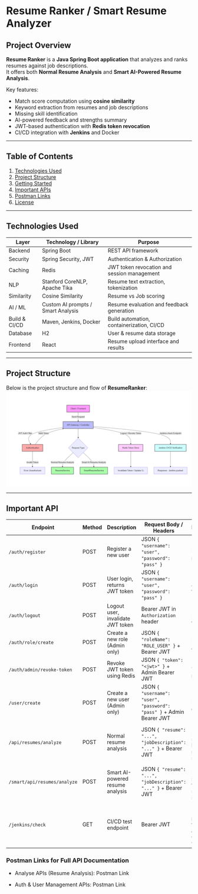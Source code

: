 # Resume Ranker / Smart Resume Analyzer

## Project Overview

**Resume Ranker** is a **Java Spring Boot application** that analyzes and ranks resumes against job descriptions.  
It offers both **Normal Resume Analysis** and **Smart AI-Powered Resume Analysis**.  

Key features:  
- Match score computation using **cosine similarity**  
- Keyword extraction from resumes and job descriptions  
- Missing skill identification  
- AI-powered feedback and strengths summary  
- JWT-based authentication with **Redis token revocation**  
- CI/CD integration with **Jenkins** and Docker  

---

## Table of Contents

1. [Technologies Used](#technologies-used)  
2. [Project Structure](#project-structure)   
3. [Getting Started](#getting-started)  
4. [Important APIs](#important-apis)  
5. [Postman Links](#postman-links)  
6. [License](#license)  

---

## Technologies Used

| Layer | Technology / Library | Purpose |
|-------|-------------------|---------|
| Backend | Spring Boot | REST API framework |
| Security | Spring Security, JWT | Authentication & Authorization |
| Caching | Redis | JWT token revocation and session management |
| NLP | Stanford CoreNLP, Apache Tika | Resume text extraction, tokenization |
| Similarity | Cosine Similarity | Resume vs Job scoring |
| AI / ML | Custom AI prompts / Smart Analysis | Resume evaluation and feedback generation |
| Build & CI/CD | Maven, Jenkins, Docker | Build automation, containerization, CI/CD |
| Database | H2 | User & resume data storage |
| Frontend | React | Resume upload interface and results |

---

## Project Structure
Below is the project structure and flow of **ResumeRanker**:
![ResumeRanker Architecture](ResumeRankerArchitecture.png)

---

## Important API

| Endpoint                     | Method | Description                       | Request Body / Headers                                               | Response                                            |
| ---------------------------- | ------ | --------------------------------- | -------------------------------------------------------------------- | --------------------------------------------------- |
| `/auth/register`             | POST   | Register a new user               | JSON `{ "username": "user", "password": "pass" }`                    | 200 OK, User registered                             |
| `/auth/login`                | POST   | User login, returns JWT token     | JSON `{ "username": "user", "password": "pass" }`                    | 200 OK, JWT token                                   |
| `/auth/logout`               | POST   | Logout user, invalidate JWT token | Bearer JWT in `Authorization` header                                 | 200 OK, Logged out                                  |
| `/auth/role/create`          | POST   | Create a new role (Admin only)    | JSON `{ "roleName": "ROLE_USER" }` + Bearer JWT                      | 200 OK, Role created                                |
| `/auth/admin/revoke-token`   | POST   | Revoke JWT token using Redis      | JSON `{ "token": "<jwt>" }` + Admin Bearer JWT                       | 200 OK, Token revoked                               |
| `/user/create`               | POST   | Create a new user (Admin only)    | JSON `{ "username": "user", "password": "pass" }` + Admin Bearer JWT | 200 OK, User created                                |
| `/api/resumes/analyze`       | POST   | Normal resume analysis            | JSON `{ "resume": "...", "jobDescription": "..." }` + Bearer JWT     | 200 OK, Match score, keywords, missing skills       |
| `/smart/api/resumes/analyze` | POST   | Smart AI-powered resume analysis  | JSON `{ "resume": "...", "jobDescription": "..." }` + Bearer JWT     | 200 OK, Match score, AI feedback, strengths summary |
| `/jenkins/check`             | GET    | CI/CD test endpoint               | Bearer JWT                                                           | 200 OK, "Jenkins pushed this fine and CI/CD worked" |

### Postman Links for Full API Documentation

* Analyse APIs (Resume Analysis): Postman Link

* Auth & User Management APIs: Postman Link
